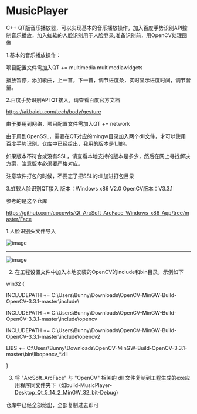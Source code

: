 # MusicPlayer
C++ QT版音乐播放器，可以实现基本的音乐播放操作，加入百度手势识别API控制音乐播放，加入虹软的人脸识别用于人脸登录,准备识别前，用OpenCV处理图像

1.基本的音乐播放操作：

项目配置文件需加入QT       += multimedia multimediawidgets


播放暂停，添加歌曲，上一首，下一首，调节进度条，实时显示进度时间，调节音量。

2.百度手势识别API  QT接入，请查看百度官方文档

https://ai.baidu.com/tech/body/gesture

由于要用到网络，项目配置文件需加入QT       += network

由于用到OpenSSL，需要在QT对应的mingw目录加入两个dll文件，才可以使用百度手势识别。仓库中已经给出，我用的版本是1_1的。

如果版本不符合或没有SSL，请查看本地支持的版本是多少，然后在网上寻找解决方案，注意版本必须要严格对应。

注意软件打包的时候，不要忘了把SSL的dll加进打包目录


3.虹软人脸识别QT接入
版本：Windows x86 V2.0
OpenCV版本：V3.3.1

参考的是这个仓库

https://github.com/cocowts/Qt_ArcSoft_ArcFace_Windows_x86_App/tree/master/Face


1.人脸识别头文件导入

![image](https://user-images.githubusercontent.com/57706599/190042771-6bbf8dba-20e2-467d-9896-9db71b2e35d4.png)

-----------------------------------------------------------------------------------------------------------------

![image](https://user-images.githubusercontent.com/57706599/190043767-17fe6840-bf55-4bbb-a2a6-21eec546f023.png)



2. 在工程设置文件中加入本地安装的OpenCV的include和bin目录，示例如下

win32 {

INCLUDEPATH += C:\Users\Bunny\Downloads\OpenCV-MinGW-Build-OpenCV-3.3.1-master\include\

INCLUDEPATH += C:\Users\Bunny\Downloads\OpenCV-MinGW-Build-OpenCV-3.3.1-master\include\opencv

INCLUDEPATH += C:\Users\Bunny\Downloads\OpenCV-MinGW-Build-OpenCV-3.3.1-master\include\opencv2

LIBS += C:\Users\Bunny\Downloads\OpenCV-MinGW-Build-OpenCV-3.3.1-master\bin\libopencv_*.dll

}

3. 将 "ArcSoft_ArcFace" 与 "OpenCV" 相关的 dll 文件复制到工程生成的exe应用程序同文件夹下（如build-MusicPlayer-Desktop_Qt_5_14_2_MinGW_32_bit-Debug）

仓库中已经全部给出，全部复制过去即可
